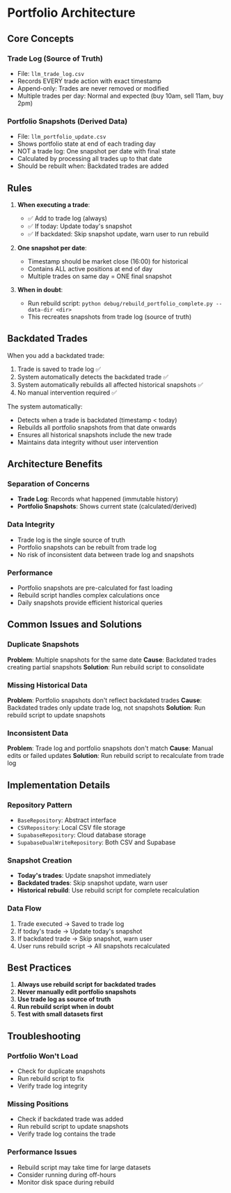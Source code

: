 # Portfolio Architecture

## Core Concepts

### Trade Log (Source of Truth)
- File: `llm_trade_log.csv`
- Records EVERY trade action with exact timestamp
- Append-only: Trades are never removed or modified
- Multiple trades per day: Normal and expected (buy 10am, sell 11am, buy 2pm)

### Portfolio Snapshots (Derived Data)
- File: `llm_portfolio_update.csv`
- Shows portfolio state at end of each trading day
- NOT a trade log: One snapshot per date with final state
- Calculated by processing all trades up to that date
- Should be rebuilt when: Backdated trades are added

## Rules

1. **When executing a trade**:
   - ✅ Add to trade log (always)
   - ✅ If today: Update today's snapshot
   - ✅ If backdated: Skip snapshot update, warn user to run rebuild

2. **One snapshot per date**:
   - Timestamp should be market close (16:00) for historical
   - Contains ALL active positions at end of day
   - Multiple trades on same day = ONE final snapshot

3. **When in doubt**:
   - Run rebuild script: `python debug/rebuild_portfolio_complete.py --data-dir <dir>`
   - This recreates snapshots from trade log (source of truth)

## Backdated Trades

When you add a backdated trade:
1. Trade is saved to trade log ✅
2. System automatically detects the backdated trade ✅
3. System automatically rebuilds all affected historical snapshots ✅
4. No manual intervention required ✅

The system automatically:
- Detects when a trade is backdated (timestamp < today)
- Rebuilds all portfolio snapshots from that date onwards
- Ensures all historical snapshots include the new trade
- Maintains data integrity without user intervention

## Architecture Benefits

### Separation of Concerns
- **Trade Log**: Records what happened (immutable history)
- **Portfolio Snapshots**: Shows current state (calculated/derived)

### Data Integrity
- Trade log is the single source of truth
- Portfolio snapshots can be rebuilt from trade log
- No risk of inconsistent data between trade log and snapshots

### Performance
- Portfolio snapshots are pre-calculated for fast loading
- Rebuild script handles complex calculations once
- Daily snapshots provide efficient historical queries

## Common Issues and Solutions

### Duplicate Snapshots
**Problem**: Multiple snapshots for the same date
**Cause**: Backdated trades creating partial snapshots
**Solution**: Run rebuild script to consolidate

### Missing Historical Data
**Problem**: Portfolio snapshots don't reflect backdated trades
**Cause**: Backdated trades only update trade log, not snapshots
**Solution**: Run rebuild script to update snapshots

### Inconsistent Data
**Problem**: Trade log and portfolio snapshots don't match
**Cause**: Manual edits or failed updates
**Solution**: Run rebuild script to recalculate from trade log

## Implementation Details

### Repository Pattern
- `BaseRepository`: Abstract interface
- `CSVRepository`: Local CSV file storage
- `SupabaseRepository`: Cloud database storage
- `SupabaseDualWriteRepository`: Both CSV and Supabase

### Snapshot Creation
- **Today's trades**: Update snapshot immediately
- **Backdated trades**: Skip snapshot update, warn user
- **Historical rebuild**: Use rebuild script for complete recalculation

### Data Flow
1. Trade executed → Saved to trade log
2. If today's trade → Update today's snapshot
3. If backdated trade → Skip snapshot, warn user
4. User runs rebuild script → All snapshots recalculated

## Best Practices

1. **Always use rebuild script for backdated trades**
2. **Never manually edit portfolio snapshots**
3. **Use trade log as source of truth**
4. **Run rebuild script when in doubt**
5. **Test with small datasets first**

## Troubleshooting

### Portfolio Won't Load
- Check for duplicate snapshots
- Run rebuild script to fix
- Verify trade log integrity

### Missing Positions
- Check if backdated trade was added
- Run rebuild script to update snapshots
- Verify trade log contains the trade

### Performance Issues
- Rebuild script may take time for large datasets
- Consider running during off-hours
- Monitor disk space during rebuild
